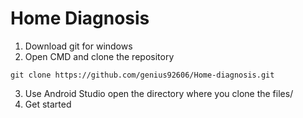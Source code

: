 # Home Diagnosis 

1. Download git for windows
2. Open CMD and clone the repository
```
git clone https://github.com/genius92606/Home-diagnosis.git
```
3. Use Android Studio open the directory where you clone the files/
4. Get started